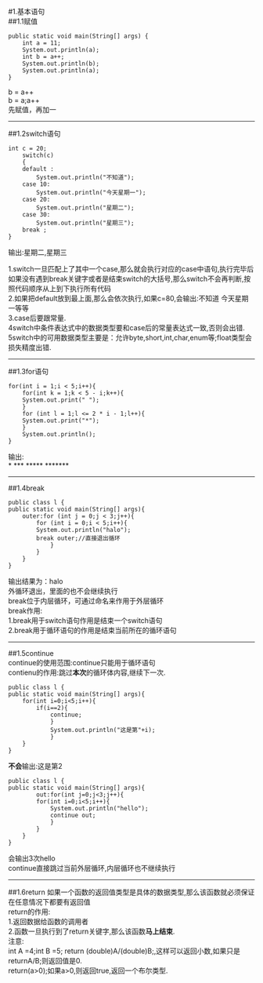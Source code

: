 
#1.基本语句  
##1.1赋值  

    public static void main(String[] args) {
        int a = 11;
        System.out.println(a);
        int b = a++;
        System.out.println(b);
        System.out.println(a);
    }

b = a++  
b = a;a++  
先赋值，再加一  
***
##1.2switch语句  

    int c = 20;
        switch(c)
        {
        default :
            System.out.println("不知道");
        case 10:
            System.out.println("今天星期一");
        case 20:
            System.out.println("星期二");
        case 30:
            System.out.println("星期三");
        break ;
    }  

输出:星期二,星期三  

1.switch一旦匹配上了其中一个case,那么就会执行对应的case中语句,执行完毕后如果没有遇到break关键字或者是结束switch的大括号,那么switch不会再判断,按照代码顺序从上到下执行所有代码  
2.如果把default放到最上面,那么会依次执行,如果c=80,会输出:不知道 今天星期一等等  
3.case后要跟常量.  
4switch中条件表达式中的数据类型要和case后的常量表达式一致,否则会出错.  
5switch中的可用数据类型主要是：允许byte,short,int,char,enum等;float类型会损失精度出错.  
***
##1.3for语句

    for(int i = 1;i < 5;i++){
        for(int k = 1;k < 5 - i;k++){
        System.out.print(" ");
        }
        for (int l = 1;l <= 2 * i - 1;l++){
        System.out.print("*");
        }
        System.out.println();
    }
输出:  
	   *
	  ***
	 *****
	*******  

	
***
##1.4break

    public class l {
    public static void main(String[] args){
        outer:for (int j = 0;j < 3;j++){	
            for (int i = 0;i < 5;i++){
            System.out.println("halo");
            break outer;//直接退出循环
                }
            }
        }
    }  

输出结果为：halo  
外循环退出，里面的也不会继续执行  
break位于内层循环，可通过命名来作用于外层循环  
break作用:  
1.break用于switch语句作用是结束一个switch语句  
2.break用于循环语句的作用是结束当前所在的循环语句 
***
##1.5continue  
continue的使用范围:continue只能用于循环语句  
contienu的作用:跳过**本次**的循环体内容,继续下一次.  

    public class l {  
    public static void main(String[] args){  
        for(int i=0;i<5;i++){  
            if(i==2){  
                continue;  
                }  
                System.out.println("这是第"+i);  
                }  
        }  
    }  
**不会**输出:这是第2  

    public class l {  
    public static void main(String[] args){  
            out:for(int j=0;j<3;j++){  
            for(int i=0;i<5;i++){  
                System.out.println("hello");  
                continue out;  
                }  
            }  
        }  
    }
会输出3次hello  
continue直接跳过当前外层循环,内层循环也不继续执行  
***
##1.6return
如果一个函数的返回值类型是具体的数据类型,那么该函数就必须保证在任意情况下都要有返回值  
return的作用:  
1.返回数据给函数的调用者  
2.函数一旦执行到了return关键字,那么该函数**马上结束**.  
注意:  
int A =4;int B =5;
return (double)A/(double)B;,这样可以返回小数,如果只是returnA/B;则返回值是0.  
return(a>0);如果a>0,则返回true,返回一个布尔类型.



	
	
